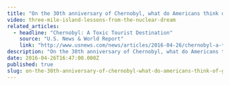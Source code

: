 ```yaml
---
title: "On the 30th anniversary of Chernobyl, what do Americans think of giving nuclear energy another try?"
video: three-mile-island-lessons-from-the-nuclear-dream
related_articles:
  - headline: "Chernobyl: A Toxic Tourist Destination"
    source: "U.S. News & World Report"
    link: "http://www.usnews.com/news/articles/2016-04-26/chernobyl-a-toxic-tourist-destination"
description: "On the 30th anniversary of Chernobyl, what do Americans think of giving nuclear energy another try? Watch Three Mile Island: Lessons from a Nuclear Dream."
date: 2016-04-26T16:47:00.000Z
published: true
slug: on-the-30th-anniversary-of-chernobyl-what-do-americans-think-of-giving-nuclear-energy-another-try
---
```


